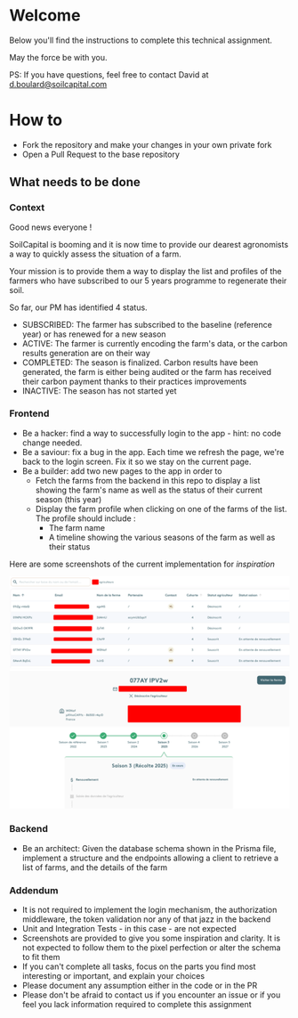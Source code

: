 
# Welcome

Below you'll find the instructions to complete this technical assignment.

May the force be with you.

PS: If you have questions, feel free to contact David at d.boulard@soilcapital.com

# How to

* Fork the repository and make your changes in your own private fork
* Open a Pull Request to the base repository

## What needs to be done

### Context

Good news everyone !

SoilCapital is booming and it is now time to provide our dearest agronomists a way to quickly assess the situation of a farm.

Your mission is to provide them a way to display the list and profiles of the farmers who have subscribed to our 5 years programme to regenerate their soil.

So far, our PM has identified 4 status.
* SUBSCRIBED: The farmer has subscribed to the baseline (reference year) or has renewed for a new season
* ACTIVE: The farmer is currently encoding the farm's data, or the carbon results generation are on their way
* COMPLETED: The season is finalized. Carbon results have been generated, the farm is either being audited or the farm has received their carbon payment thanks to their practices improvements
* INACTIVE: The season has not started yet

### Frontend

* Be a hacker: find a way to successfully login to the app - hint: no code change needed.
* Be a saviour: fix a bug in the app.  Each time we refresh the page, we're back to the login screen.  Fix it so we stay on the current page.
* Be a builder: add two new pages to the app in order to 
    * Fetch the farms from the backend in this repo to display a list showing the farm's name as well as the status of their current season (this year)
    * Display the farm profile when clicking on one of the farms of the list. The profile should include :
        * The farm name
        * A timeline showing the various seasons of the farm as well as their status

Here are some screenshots of the current implementation for *inspiration*

![Farm List Example](docs/assets/farm_list.png)
![Farm Profile Example](docs/assets/farm_profile.png)

### Backend

* Be an architect: Given the database schema shown in the Prisma file, implement a structure and the endpoints allowing a client to retrieve a list of farms, and the details of the farm

### Addendum

* It is not required to implement the login mechanism, the authorization middleware, the token validation nor any of that jazz in the backend
* Unit and Integration Tests - in this case - are not expected
* Screenshots are provided to give you some inspiration and clarity. It is not expected to follow them to the pixel perfection or alter the schema to fit them
* If you can't complete all tasks, focus on the parts you find most interesting or important, and explain your choices
* Please document any assumption either in the code or in the PR
* Please don't be afraid to contact us if you encounter an issue or if you feel you lack information required to complete this assignment
